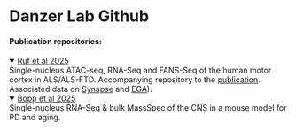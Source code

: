 # Danzer Lab Github

#### Publication repositories:
 
<details open>
<summary><a href="https://github.com/DanzerLab/ALS_Brain_Multiome" title="Github repository" >Ruf et al 2025</a></summary>
Single-nucleus ATAC-seq, RNA-Seq and FANS-Seq of the human motor cortex in ALS/ALS-FTD. Accompanying repository to the <a href="https://pubmed.ncbi.nlm.nih.gov/" title="Publication on PubMed">publication</a>. 
Associated data on <a href="https://www.synapse.org/" target="_blank" rel="noopener noreferrer" title="Dataset on Synapse">Synapse</a> and <a href="https://ega-archive.org/" title="Dataset on EGA">EGA</a>). 
</details> 

<details open>
 <summary>
  <a href="https://github.com/DanzerLab/snRNA_PDMouseModel_Age" title = "Github repository">Bopp et al 2025</a>
 </summary> 
 Single-nucleus RNA-Seq & bulk MassSpec of the CNS in a mouse model for PD and aging. 
</details>
